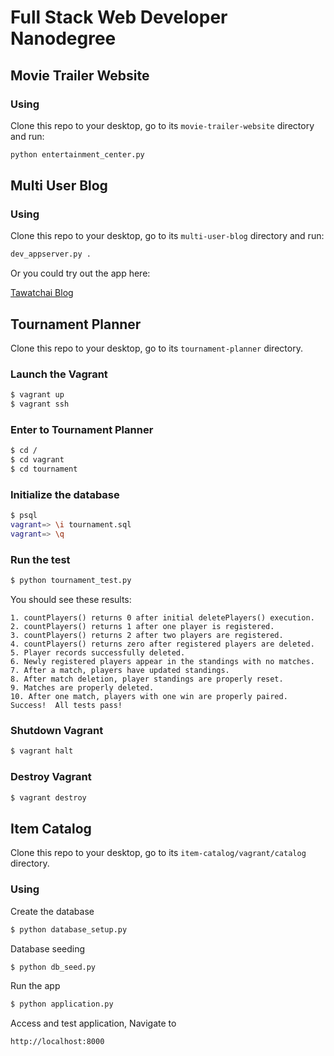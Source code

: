 # Full Stack Web Developer Nanodegree

## Movie Trailer Website

### Using
Clone this repo to your desktop, go to its `movie-trailer-website` directory and run:
```bash
python entertainment_center.py
```

## Multi User Blog

### Using
Clone this repo to your desktop, go to its `multi-user-blog` directory and run:
```bash
dev_appserver.py .
```

Or you could try out the app here:

[Tawatchai Blog](http://tawatchair-blog.appspot.com/)

## Tournament Planner
Clone this repo to your desktop, go to its `tournament-planner` directory.

### Launch the Vagrant
```bash
$ vagrant up
$ vagrant ssh
```
### Enter to Tournament Planner
```bash
$ cd /
$ cd vagrant
$ cd tournament
```

### Initialize the database
```bash
$ psql
vagrant=> \i tournament.sql
vagrant=> \q
```

### Run the test
```bash
$ python tournament_test.py
```

You should see these results:
```
1. countPlayers() returns 0 after initial deletePlayers() execution.
2. countPlayers() returns 1 after one player is registered.
3. countPlayers() returns 2 after two players are registered.
4. countPlayers() returns zero after registered players are deleted.
5. Player records successfully deleted.
6. Newly registered players appear in the standings with no matches.
7. After a match, players have updated standings.
8. After match deletion, player standings are properly reset.
9. Matches are properly deleted.
10. After one match, players with one win are properly paired.
Success!  All tests pass!
```

### Shutdown Vagrant
```bash
$ vagrant halt
```

### Destroy Vagrant
```bash
$ vagrant destroy
```

## Item Catalog
Clone this repo to your desktop, go to its `item-catalog/vagrant/catalog` directory.

### Using

Create the database
```bash
$ python database_setup.py
```

Database seeding
```bash
$ python db_seed.py
```

Run the app
```bash
$ python application.py
```

Access and test application, Navigate to
```
http://localhost:8000
```
